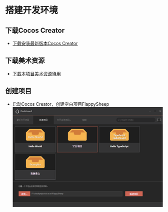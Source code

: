 # 搭建开发环境

## 下载Cocos Creator

- [下载安装最新版本Cocos Creator](http://www.cocos.com/download)

## 下载美术资源

- [下载本项目美术资源待用](https://github.com/cocos-creator/tutorial-duang-sheep/)

## 创建项目

- 启动Cocos Creator，创建空白项目FlappySheep
![1-1](/1-1.png)